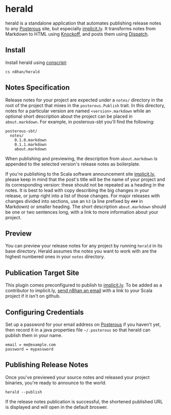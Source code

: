 herald
======

herald is a standalone application that automates publishing release
notes to any [Posterous] site, but especially [implicit.ly]. It
transforms notes from Markdown to HTML using [Knockoff], and posts
them using [Dispatch].

Install
-------

Install herald using [conscript][cs]:

    cs n8han/herald

[cs]: https://github.com/n8han/conscript#readme

Notes Specification
-------------------

Release notes for your project are expected under a `notes/` directory
in the root of the project that mixes in the `posterous.Publish`
trait. In this directory, notes for a particular version are named
`<version>.markdown` while an optional short description about the
project can be placed in `about.markdown`. For example, in
posterous-sbt you'll find the following:

    posterous-sbt/
      notes/
        0.1.0.markdown
        0.1.1.markdown
        about.markdown

When publishing and previewing, the description from `about.markdown`
is appended to the selected version's release notes as boilerplate.

If you're publishing to the Scala software announcement site
[implicit.ly], please keep in mind that the post's title will be the
name of your project and its corresponding version: these should not
be repeated as a heading in the notes. It is best to lead with copy
describing the big changes in your release, or jump right into a list
of those changes. For major releases with changes divided into
sections, use an `h3` (a line prefixed by `###` in Markdown) or
smaller heading. The short description `about.markdown` should be one
or two sentences long, with a link to more information about your
project.

Preview
-------

You can preview your release notes for any project by running `herald`
in its base directory. Herald assumes the notes you want to work with
are the highest numbered ones in your `notes` directory.

Publication Target Site
-----------------------

This plugin comes preconfigured to publish to [implicit.ly]. To be
added as a contributor to implicit.ly,
[send n8han an email][message] with a link to your Scala project 
if it isn't on github.

Configuring Credentials
-----------------------

Set up a password for your email address on [Posterous] if you haven't
yet, then record it in a java properties file `~/.posterous` so that
herald can publish them in your name.

    email = me@example.com
    password = mypassword


Publishing Release Notes
------------------------

Once you've previewed your source notes and released your project
binaries, you're ready to announce to the world.

    herald --publish

If the release notes publication is successful, the shortened
published URL is displayed and will open in the default broswer.

[posterous-sbt]: http://github.com/n8han/posterous-sbt
[simple-build-tool]: https://github.com/harrah/xsbt/wiki
[Posterous]: http://posterous.com/
[Knockoff]: http://tristanhunt.com/projects/knockoff/
[Dispatch]: http://dispatch.databinder.net/
[implicit.ly]: http://implicit.ly/
[plugins]: http://code.google.com/p/simple-build-tool/wiki/SbtPlugins
[message]: mailto:nathan@technically.us?subject=Requesting+implicit.ly+publishing+rights
